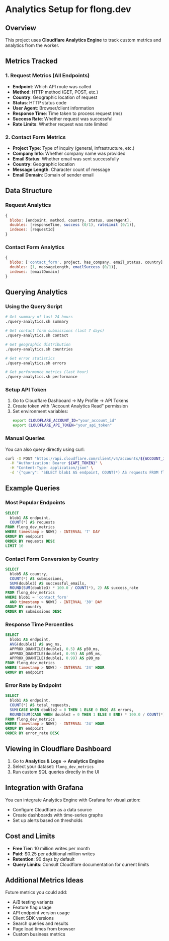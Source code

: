 # Analytics Setup for flong.dev

## Overview

This project uses **Cloudflare Analytics Engine** to track custom metrics and analytics from the worker.

## Metrics Tracked

### 1. Request Metrics (All Endpoints)
- **Endpoint**: Which API route was called
- **Method**: HTTP method (GET, POST, etc.)
- **Country**: Geographic location of request
- **Status**: HTTP status code
- **User Agent**: Browser/client information
- **Response Time**: Time taken to process request (ms)
- **Success Rate**: Whether request was successful
- **Rate Limits**: Whether request was rate limited

### 2. Contact Form Metrics
- **Project Type**: Type of inquiry (general, infrastructure, etc.)
- **Company Info**: Whether company name was provided
- **Email Status**: Whether email was sent successfully
- **Country**: Geographic location
- **Message Length**: Character count of message
- **Email Domain**: Domain of sender email

## Data Structure

### Request Analytics
```javascript
{
  blobs: [endpoint, method, country, status, userAgent],
  doubles: [responseTime, success (0/1), rateLimit (0/1)],
  indexes: [requestId]
}
```

### Contact Form Analytics
```javascript
{
  blobs: ['contact_form', project, has_company, email_status, country],
  doubles: [1, messageLength, emailSuccess (0/1)],
  indexes: [emailDomain]
}
```

## Querying Analytics

### Using the Query Script

```bash
# Get summary of last 24 hours
./query-analytics.sh summary

# Get contact form submissions (last 7 days)
./query-analytics.sh contact

# Get geographic distribution
./query-analytics.sh countries

# Get error statistics
./query-analytics.sh errors

# Get performance metrics (last hour)
./query-analytics.sh performance
```

### Setup API Token

1. Go to Cloudflare Dashboard → My Profile → API Tokens
2. Create token with "Account Analytics Read" permission
3. Set environment variables:
   ```bash
   export CLOUDFLARE_ACCOUNT_ID="your_account_id"
   export CLOUDFLARE_API_TOKEN="your_api_token"
   ```

### Manual Queries

You can also query directly using curl:

```bash
curl -X POST "https://api.cloudflare.com/client/v4/accounts/${ACCOUNT_ID}/analytics_engine/sql" \
  -H "Authorization: Bearer ${API_TOKEN}" \
  -H "Content-Type: application/json" \
  -d '{"query": "SELECT blob1 AS endpoint, COUNT(*) AS requests FROM flong_dev_metrics WHERE timestamp > NOW() - INTERVAL '\''24'\'' HOUR GROUP BY endpoint"}'
```

## Example Queries

### Most Popular Endpoints
```sql
SELECT 
  blob1 AS endpoint,
  COUNT(*) AS requests
FROM flong_dev_metrics
WHERE timestamp > NOW() - INTERVAL '7' DAY
GROUP BY endpoint
ORDER BY requests DESC
LIMIT 10
```

### Contact Form Conversion by Country
```sql
SELECT 
  blob5 AS country,
  COUNT(*) AS submissions,
  SUM(double3) AS successful_emails,
  ROUND(SUM(double3) * 100.0 / COUNT(*), 2) AS success_rate
FROM flong_dev_metrics
WHERE blob1 = 'contact_form'
  AND timestamp > NOW() - INTERVAL '30' DAY
GROUP BY country
ORDER BY submissions DESC
```

### Response Time Percentiles
```sql
SELECT 
  blob1 AS endpoint,
  AVG(double1) AS avg_ms,
  APPROX_QUANTILE(double1, 0.5) AS p50_ms,
  APPROX_QUANTILE(double1, 0.95) AS p95_ms,
  APPROX_QUANTILE(double1, 0.99) AS p99_ms
FROM flong_dev_metrics
WHERE timestamp > NOW() - INTERVAL '24' HOUR
GROUP BY endpoint
```

### Error Rate by Endpoint
```sql
SELECT 
  blob1 AS endpoint,
  COUNT(*) AS total_requests,
  SUM(CASE WHEN double2 = 0 THEN 1 ELSE 0 END) AS errors,
  ROUND(SUM(CASE WHEN double2 = 0 THEN 1 ELSE 0 END) * 100.0 / COUNT(*), 2) AS error_rate
FROM flong_dev_metrics
WHERE timestamp > NOW() - INTERVAL '24' HOUR
GROUP BY endpoint
ORDER BY error_rate DESC
```

## Viewing in Cloudflare Dashboard

1. Go to **Analytics & Logs** → **Analytics Engine**
2. Select your dataset: `flong_dev_metrics`
3. Run custom SQL queries directly in the UI

## Integration with Grafana

You can integrate Analytics Engine with Grafana for visualization:
- Configure Cloudflare as a data source
- Create dashboards with time-series graphs
- Set up alerts based on thresholds

## Cost and Limits

- **Free Tier**: 10 million writes per month
- **Paid**: $0.25 per additional million writes
- **Retention**: 90 days by default
- **Query Limits**: Consult Cloudflare documentation for current limits

## Additional Metrics Ideas

Future metrics you could add:
- A/B testing variants
- Feature flag usage
- API endpoint version usage
- Client SDK versions
- Search queries and results
- Page load times from browser
- Custom business metrics
